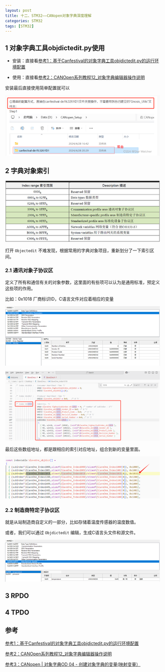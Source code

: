 ```yaml
---
layout: post
title: 十二、STM32——CANopen对象字典深度理解
categories: STM32
tags: [STM32]
---
```


## 1 对象字典工具objdictedit.py使用 

- 安装：直接看[参考1：基于Canfestival的对象字典工具objdictedit.py的运行环境配置](https://blog.csdn.net/2401_83201812/article/details/138287853)

- 使用：直接看[参考2：CANOpen系列教程12_对象字典编辑器操作说明](https://zhuanlan.zhihu.com/p/57823433)

安装最后直接使用简单配置就可以

![alt text](image.png)

## 2 字典对象索引

![alt text](image-1.png)

打开 `Objectedit` 不难发现，根据常用的字典对象项目，重新划分了一下索引区间。

### 2.1 通讯对象子协议区

定义了所有和通信有关的对象参数，这里面的有些项可以认为是通用标准，预定义这些项的作用。

比如：0x1018 厂商标识ID，C语言文件对应着相应的变量

![alt text](image-4.png)

![alt text](image-5.png)

最后这些数组地址，都是跟相应的索引对应地址，组合到新的变量里面。

![alt text](image-6.png)

### 2.2 制造商特定子协议区

就是从站制造商自定义的一部分，比如存储着温度传感器的温度数值。

或者，我们可以通过 `Objdictedit` 编辑，生成C语言头文件和源文件。

![alt text](image-3.png)

## 3 RPDO

## 4 TPDO

## 参考

[参考1：基于Canfestival的对象字典工具objdictedit.py的运行环境配置](https://blog.csdn.net/2401_83201812/article/details/138287853)

[参考2：CANOpen系列教程12_对象字典编辑器操作说明](https://zhuanlan.zhihu.com/p/57823433)

[参考3：CANopen | 对象字典OD 04 - 创建对象字典的变量(映射变量）](https://blog.csdn.net/wallace89/article/details/120172690)
